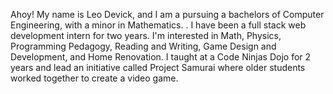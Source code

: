 Ahoy! My name is Leo Devick, and I am a pursuing a bachelors of Computer Engineering, with a minor in Mathematics. . I have been a full stack web development intern for two years. I'm interested in Math, Physics, Programming Pedagogy, Reading and Writing, Game Design and Development, and Home Renovation. 
I taught at a Code Ninjas Dojo for 2 years and lead an initiative called Project Samurai where older students worked together to create a video game.
<!---
CtrlAltLeo/CtrlAltLeo is a ✨ special ✨ repository because its `README.md` (this file) appears on your GitHub profile.
You can click the Preview link to take a look at your changes.
--->
